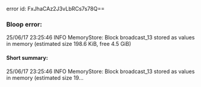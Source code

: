 error id: FxJhaCAz2J3vLbRCs7s78Q==
### Bloop error:

25/06/17 23:25:46 INFO MemoryStore: Block broadcast_13 stored as values in memory (estimated size 198.6 KiB, free 4.5 GiB)
#### Short summary: 

25/06/17 23:25:46 INFO MemoryStore: Block broadcast_13 stored as values in memory (estimated size 19...
